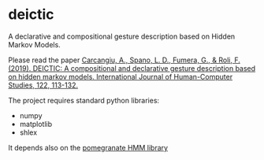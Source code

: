 # deictic
A declarative and compositional gesture description based on Hidden Markov Models.

Please read the paper [Carcangiu, A., Spano, L. D., Fumera, G., & Roli, F. (2019). DEICTIC: A compositional and declarative gesture description based on hidden markov models. International Journal of Human-Computer Studies, 122, 113-132.](https://doi.org/10.1016/j.ijhcs.2018.09.001)

The project requires standard python libraries:
* numpy
* matplotlib
* shlex

It depends also on the [pomegranate HMM library](https://pomegranate.readthedocs.io/en/latest/index.html)

